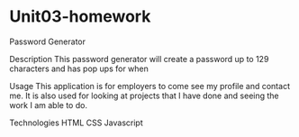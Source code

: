 # Unit03-homework

Password Generator
 

Description
This password generator will create a password up to 129 characters and has pop ups for when 

Usage
This application is for employers to come see my profile and contact me. It is also 
used for looking at projects that I have done and seeing the work I am able to do.



Technologies
HTML
CSS
Javascript